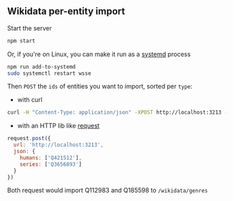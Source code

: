 ## Wikidata per-entity import

Start the server
```sh
npm start
```
Or, if you're on Linux, you can make it run as a [systemd](https://en.wikipedia.org/wiki/Systemd) process
```sh
npm run add-to-systemd
sudo systemctl restart wsse
```

Then `POST` the `ids` of entities you want to import, sorted per `type`:

* with curl
```sh
curl -H "Content-Type: application/json" -XPOST http://localhost:3213 -d '{"humans":["Q421512"], "series":["Q3656893"]}'
```

* with an HTTP lib like [request](https://github.com/request/request)
```js
request.post({
  url: 'http://localhost:3213',
  json: {
    humans: ['Q421512'],
    series: ['Q3656893']
  }
})
```

Both request would import Q112983 and Q185598 to `/wikidata/genres`
